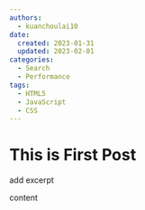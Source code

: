 ```yaml
---
authors:
  - kuanchoulai10
date:
  created: 2023-01-31 
  updated: 2023-02-01
categories:
  - Search
  - Performance
tags:
  - HTML5
  - JavaScript
  - CSS
---
```

# This is First Post

add excerpt

<!-- more -->
content

